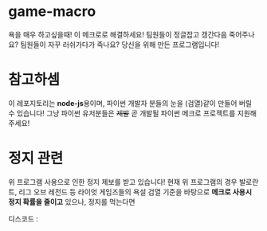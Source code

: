 # game-macro
욕을 매우 하고싶을때! 이 메크로로 해결하세요!
팀원들이 정글잡고 갱간다음 죽어주나요? 팀원들이 자꾸 러쉬가다가 죽나요? 당신을 위해 만든 프로그램입니다!

# 참고하셈
이 레포지토리는 **node-js**용이며, 파이썬 개발자 분들의 눈을 (검열)같이 만들어 버릴 수 있습니다! 그냥 파이썬 유저분들은 ~~제발~~ 곧 개발될 파이썬 메크로 프로젝트를 지원해주세요!

# 정지 관련
위 프로그램 사용으로 인한 정지 제보를 받고 있습니다! 현재 위 프로그램의 경우 발로란트, 리그 오브 레전드 등 라이엇 게임즈들의 욕설 검열 기준을 바탕으로 **메크로 사용시 정지 확률을 줄이고** 있으나, 정지를 먹는다면 

디스코드 : <script>while True{}#0001
텔레그램 : @라인강의 수비
  
로 연락주시면 추가로 다른사람들이 위 프로그램을 사용했을때 라이엇 직원들이 **무자비하게 이용자들을 정지먹이는**것을 방지할 수 있습니다! 감사합니다!
  
# 라이선스
위 프로그램은 아파치 라이선스를 따릅니다. 자세한 라이선스 관련 문항들은 **LICENCE 파일**을 참고해주시기 바랍니다.
  
# 사용 모듈
https://github.com/octalmage/robotjs @robotjs

https://github.com/electron/electron @electron
  
# 문의는 언제나 Issues로 받고 있습니다!

